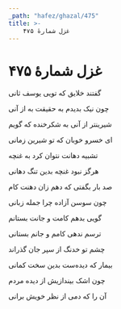 ```yaml
---
_path: "hafez/ghazal/475"
title: >-
    غزل شمارهٔ ۴۷۵
---
```

# غزل شمارهٔ ۴۷۵

<div class="b" id="bn1"><div class="m1"><p>گفتند خلایق که تویی یوسف ثانی</p></div>
<div class="m2"><p>چون نیک بدیدم به حقیقت به از آنی</p></div></div>
<div class="b" id="bn2"><div class="m1"><p>شیرینتر از آنی به شکرخنده که گویم</p></div>
<div class="m2"><p>ای خسرو خوبان که تو شیرین زمانی</p></div></div>
<div class="b" id="bn3"><div class="m1"><p>تشبیه دهانت نتوان کرد به غنچه</p></div>
<div class="m2"><p>هرگز نبود غنچه بدین تنگ دهانی</p></div></div>
<div class="b" id="bn4"><div class="m1"><p>صد بار بگفتی که دهم زان دهنت کام</p></div>
<div class="m2"><p>چون سوسن آزاده چرا جمله زبانی</p></div></div>
<div class="b" id="bn5"><div class="m1"><p>گویی بدهم کامت و جانت بستانم</p></div>
<div class="m2"><p>ترسم ندهی کامم و جانم بستانی</p></div></div>
<div class="b" id="bn6"><div class="m1"><p>چشم تو خدنگ از سپر جان گذراند</p></div>
<div class="m2"><p>بیمار که دیده‌ست بدین سخت کمانی</p></div></div>
<div class="b" id="bn7"><div class="m1"><p>چون اشک بیندازیش از دیده مردم</p></div>
<div class="m2"><p>آن را که دمی از نظر خویش برانی</p></div></div>
